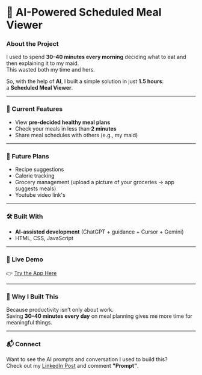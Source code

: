 # 🥗 AI-Powered Scheduled Meal Viewer

### About the Project  
I used to spend **30–40 minutes every morning** deciding what to eat and then explaining it to my maid.  
This wasted both my time and hers.  

So, with the help of **AI**, I built a simple solution in just **1.5 hours**:  
a **Scheduled Meal Viewer**.  

---

### 🚀 Current Features  
- View **pre-decided healthy meal plans**  
- Check your meals in less than **2 minutes**  
- Share meal schedules with others (e.g., my maid)  

---

### 🔮 Future Plans  
- Recipe suggestions  
- Calorie tracking  
- Grocery management (upload a picture of your groceries → app suggests meals)
- Youtube video link's

---

### 🛠️ Built With  
- **AI-assisted development** (ChatGPT + guidance + Cursor + Gemini)  
- HTML, CSS, JavaScript 

---

### 🎯 Live Demo  
👉 [Try the App Here](your-website-link-here)  

---

### 🙌 Why I Built This  
Because productivity isn’t only about work.  
Saving **30–40 minutes every day** on meal planning gives me more time for meaningful things.  

---

### 📬 Connect  
Want to see the AI prompts and conversation I used to build this?  
Check out my [LinkedIn Post](your-linkedin-post-link-here) and comment **"Prompt"**.  
